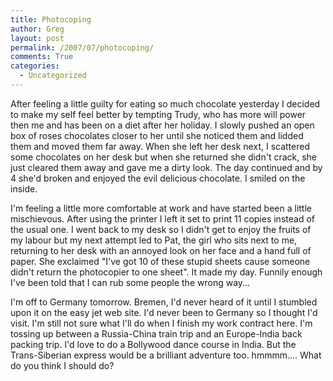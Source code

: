 ```yaml
---
title: Photocoping
author: Greg
layout: post
permalink: /2007/07/photocoping/
comments: True
categories:
  - Uncategorized
---
```

After feeling a little guilty for eating so much chocolate yesterday I decided to make my self feel better by tempting Trudy, who has more will power then me and has been on a diet after her holiday. I slowly pushed an open box of roses chocolates closer to her until she noticed them and lidded them and moved them far away. When she left her desk next, I scattered some chocolates on her desk but when she returned she didn't crack, she just cleared them away and gave me a dirty look. The day continued and by 4 she'd broken and enjoyed the evil delicious chocolate. I smiled on the inside.

I'm feeling a little more comfortable at work and have started been a little mischievous. After using the printer I left it set to print 11 copies instead of the usual one. I went back to my desk so I didn't get to enjoy the fruits of my labour but my next attempt led to Pat, the girl who sits next to me, returning to her desk with an annoyed look on her face and a hand full of paper. She exclaimed "I've got 10 of these stupid sheets cause someone didn't return the photocopier to one sheet". It made my day. Funnily enough I've been told that I can rub some people the wrong way...

I'm off to Germany tomorrow. Bremen, I'd never heard of it until I stumbled upon it on the easy jet web site. I'd never been to Germany so I thought I'd visit. I'm still not sure what I'll do when I finish my work contract here. I'm tossing up between a Russia-China train trip and an Europe-India back packing trip. I'd love to do a Bollywood dance course in India. But the Trans-Siberian express would be a brilliant adventure too. hmmmm.... What do you think I should do?